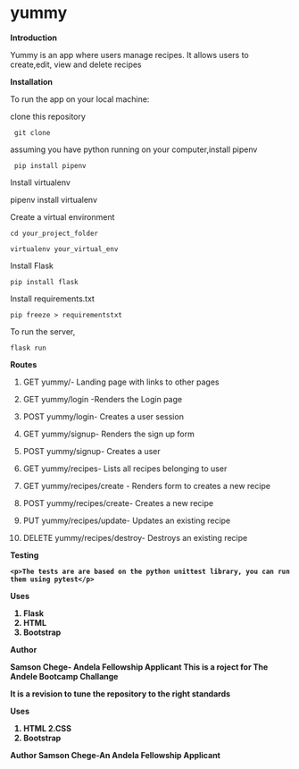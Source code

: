 # yummy

<strong>Introduction</strong>
<p>
Yummy is an app where users manage recipes. 
It allows users to create,edit, view and delete recipes
</p>
<strong>Installation</strong>
<p>
To run the app on your local machine:
</p>
clone this repository
<p><code> git clone</code></p>

<p>assuming you have python running on your computer,install pipenv</p>

<p><code> pip install pipenv</code><p>
    
 <p>Install virtualenv</p>
 
 <p>pipenv install virtualenv</p>
 
 Create a virtual environment
 <p><code>cd your_project_folder</code></p>
 <p><code>virtualenv your_virtual_env</code></p>
  
  Install Flask
  <p><code>pip install flask</code></p>
  
  <p>Install requirements.txt</p>
  <p><code>pip freeze > requirementstxt </code></p>
  
  
  To run the server, 
  <p><code>flask run</code></p>
  
  
  <strong >Routes</strong>
  
  1. GET yummy/- Landing page with links to other pages
  
  2. GET yummy/login -Renders the Login page
  
  3. POST yummy/login- Creates a user session
  
  4. GET yummy/signup- Renders the sign up form
  
  5. POST yummy/signup- Creates a user
  
  6. GET yummy/recipes- Lists all recipes belonging to user
  
  7. GET yummy/recipes/create - Renders form to creates a new recipe
  
  8. POST yummy/recipes/create- Creates a new recipe
  
  9. PUT yummy/recipes/update- Updates an existing recipe
  
  10. DELETE yummy/recipes/destroy- Destroys an existing recipe

<strong>Testing<strong>
    
    <p>The tests are are based on the python unittest library, you can run them using pytest</p> 
    
    
 <strong>Uses</strong>
 1. Flask
 2. HTML
 3. Bootstrap
 
 <strong>Author</strong>
 
 Samson Chege- Andela Fellowship Applicant
This is a roject for The Andele Bootcamp Challange

It is a revision to tune the repository to the right standards



<strong>Uses</strong>
1. HTML
2.CSS
3. Bootstrap

Author
Samson Chege-An Andela Fellowship Applicant

